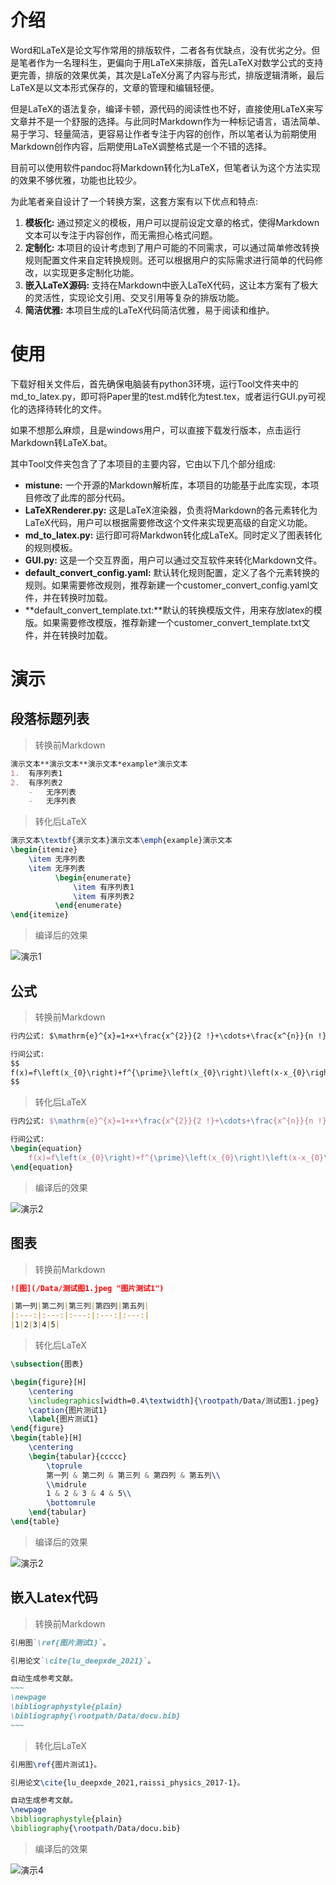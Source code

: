 # 介绍

Word和LaTeX是论文写作常用的排版软件，二者各有优缺点，没有优劣之分。但是笔者作为一名理科生，更偏向于用LaTeX来排版，首先LaTeX对数学公式的支持更完善，排版的效果优美，其次是LaTeX分离了内容与形式，排版逻辑清晰，最后LaTeX是以文本形式保存的，文章的管理和编辑轻便。

但是LaTeX的语法复杂，编译卡顿，源代码的阅读性也不好，直接使用LaTeX来写文章并不是一个舒服的选择。与此同时Markdown作为一种标记语言，语法简单、易于学习、轻量简洁，更容易让作者专注于内容的创作，所以笔者认为前期使用Markdown创作内容，后期使用LaTeX调整格式是一个不错的选择。

目前可以使用软件pandoc将Markdown转化为LaTeX，但笔者认为这个方法实现的效果不够优雅，功能也比较少。

为此笔者亲自设计了一个转换方案，这套方案有以下优点和特点:
1.  **模板化:** 通过预定义的模板，用户可以提前设定文章的格式，使得Markdown文本可以专注于内容创作，而无需担心格式问题。
2.  **定制化:** 本项目的设计考虑到了用户可能的不同需求，可以通过简单修改转换规则配置文件来自定转换规则。还可以根据用户的实际需求进行简单的代码修改，以实现更多定制化功能。
3.  **嵌入LaTeX源码:** 支持在Markdown中嵌入LaTeX代码，这让本方案有了极大的灵活性，实现论文引用、交叉引用等复杂的排版功能。
4.  **简洁优雅:** 本项目生成的LaTeX代码简洁优雅，易于阅读和维护。

# 使用

下载好相关文件后，首先确保电脑装有python3环境，运行Tool文件夹中的md_to_latex.py，即可将Paper里的test.md转化为test.tex，或者运行GUI.py可视化的选择待转化的文件。

如果不想那么麻烦，且是windows用户，可以直接下载发行版本，点击运行Markdown转LaTeX.bat。

其中Tool文件夹包含了了本项目的主要内容，它由以下几个部分组成:
-   **mistune:** 一个开源的Markdown解析库，本项目的功能基于此库实现，本项目修改了此库的部分代码。
-   **LaTeXRenderer.py:** 这是LaTeX渲染器，负责将Markdown的各元素转化为LaTeX代码，用户可以根据需要修改这个文件来实现更高级的自定义功能。
-   **md_to_latex.py:** 运行即可将Markdwon转化成LaTeX。同时定义了图表转化的规则模板。
-   **GUI.py:** 这是一个交互界面，用户可以通过交互软件来转化Markdown文件。
-   **default_convert_config.yaml:**  默认转化规则配置，定义了各个元素转换的规则。如果需要修改规则，推荐新建一个customer_convert_config.yaml文件，并在转换时加载。
-   **default_convert_template.txt:**默认的转换模版文件，用来存放latex的模版。如果需要修改模版，推荐新建一个customer_convert_template.txt文件，并在转换时加载。

# 演示

## 段落标题列表
> 转换前Markdown
~~~markdown
演示文本**演示文本**演示文本*example*演示文本
1.  有序列表1
2.  有序列表2
    -   无序列表
    -   无序列表
~~~

> 转化后LaTeX
~~~latex
演示文本\textbf{演示文本}演示文本\emph{example}演示文本
\begin{itemize}
    \item 无序列表
    \item 无序列表
          \begin{enumerate}
              \item 有序列表1
              \item 有序列表2
          \end{enumerate}
\end{itemize}
~~~

> 编译后的效果

![演示1](/演示图片/段落标题列表演示.png)


## 公式
> 转换前Markdown
~~~markdown
行内公式: $\mathrm{e}^{x}=1+x+\frac{x^{2}}{2 !}+\cdots+\frac{x^{n}}{n !}+o\left(x^{n}\right)$。

行间公式:
$$
f(x)=f\left(x_{0}\right)+f^{\prime}\left(x_{0}\right)\left(x-x_{0}\right)+\frac{f^{\prime \prime}\left(x_{0}\right)}{2 !}\left(x-x_{0}\right)^{2}+\cdots
$$
~~~

> 转化后LaTeX
~~~latex
行内公式: $\mathrm{e}^{x}=1+x+\frac{x^{2}}{2 !}+\cdots+\frac{x^{n}}{n !}+o\left(x^{n}\right)$。

行间公式:
\begin{equation}
    f(x)=f\left(x_{0}\right)+f^{\prime}\left(x_{0}\right)\left(x-x_{0}\right)+\frac{f^{\prime \prime}\left(x_{0}\right)}{2 !}\left(x-x_{0}\right)^{2}+\cdots
\end{equation}
~~~

> 编译后的效果

![演示2](/演示图片/公式演示.png)


## 图表

> 转换前Markdown
~~~markdown
![图](/Data/测试图1.jpeg "图片测试1")

|第一列|第二列|第三列|第四列|第五列|
|:---:|:---:|:---:|:---:|:---:|
|1|2|3|4|5|
~~~

> 转化后LaTeX
~~~latex
\subsection{图表}

\begin{figure}[H]
    \centering
    \includegraphics[width=0.4\textwidth]{\rootpath/Data/测试图1.jpeg}
    \caption{图片测试1}
    \label{图片测试1}
\end{figure}
\begin{table}[H]
    \centering
    \begin{tabular}{ccccc}
        \toprule
        第一列 & 第二列 & 第三列 & 第四列 & 第五列\\
        \\midrule
        1 & 2 & 3 & 4 & 5\\
        \bottomrule
    \end{tabular}
\end{table}
~~~

> 编译后的效果

![演示2](/演示图片/图表演示.png)

## 嵌入Latex代码
> 转换前Markdown
```markdown
引用图`\ref{图片测试1}`。

引用论文`\cite{lu_deepxde_2021}`。

自动生成参考文献。
~~~
\newpage
\bibliographystyle{plain}
\bibliography{\rootpath/Data/docu.bib}
~~~
```

> 转化后LaTeX
~~~latex
引用图\ref{图片测试1}。

引用论文\cite{lu_deepxde_2021,raissi_physics_2017-1}。

自动生成参考文献。
\newpage
\bibliographystyle{plain}
\bibliography{\rootpath/Data/docu.bib}
~~~

> 编译后的效果

![演示4](/演示图片/嵌入latex演示.png)
